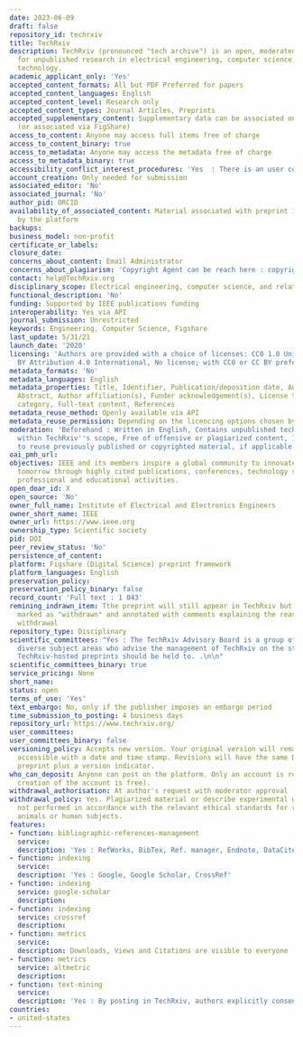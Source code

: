 ```yaml
---
date: 2023-06-09
draft: false
repository_id: techrxiv
title: TechRxiv
description: TechRxiv (pronounced "tech archive") is an open, moderated preprint server
  for unpublished research in electrical engineering, computer science, and related
  technology.
academic_applicant_only: 'Yes'
accepted_content_formats: All but PDF Preferred for papers
accepted_content_languages: English
accepted_content_level: Research only
accepted_content_types: Journal Articles, Preprints
accepted_supplementary_content: Supplementary data can be associated on the same page
  (or associated via FigShare)
access_to_content: Anyone may access full items free of charge
access_to_content_binary: true
access_to_metadata: Anyone may access the metadata free of charge
access_to_metadata_binary: true
accessibility_conflict_interest_procedures: 'Yes  : There is an user code of conduct'
account_creation: Only needed for submission
associated_editor: 'No'
associated_journal: 'No'
author_pid: ORCID
availability_of_associated_content: Material associated with preprint is hosted also
  by the platform
backups:
business_model: non-profit
certificate_or_labels:
closure_date:
concerns_about_content: Email Administrator
concerns_about_plagiarism: 'Copyright Agent can be reach here : copyrights@ieee.org'
contact: help@TechRxiv.org
disciplinary_scope: Electrical engineering, computer science, and related technology
functional_description: 'No'
funding: Supported by IEEE publications funding
interoperability: Yes via API
journal_submission: Unrestricted
keywords: Engineering, Computer Science, Figshare
last_update: 5/31/21
launch_date: '2020'
licensing: 'Authors are provided with a choice of licenses: CC0 1.0 Universal, CC
  BY Attribution 4.0 International, No license; with CC0 or CC BY preferred'
metadata_formats: 'No'
metadata_languages: English
metadata_properties: Title, Identifier, Publication/deposition date, Author name(s),
  Abstract, Author affiliation(s), Funder acknowledgement(s), License type(s), Subject
  category, Full-text content, References
metadata_reuse_method: Openly available via API
metadata_reuse_permission: Depending on the licencing options chosen by the author
moderation: 'Beforehand : Written in English, Contains unpublished technical content
  within TechRxiv''s scope, Free of offensive or plagiarized content, Includes permission
  to reuse previously published or copyrighted material, if applicable'
oai_pmh_url:
objectives: IEEE and its members inspire a global community to innovate for a better
  tomorrow through highly cited publications, conferences, technology standards, and
  professional and educational activities.
open_doar_id: X
open_source: 'No'
owner_full_name: Institute of Electrical and Electronics Engineers
owner_short_name: IEEE
owner_url: https://www.ieee.org
ownership_type: Scientific society
pid: DOI
peer_review_status: 'No'
persistence_of_content:
platform: Figshare (Digital Science) preprint framework
platform_languages: English
preservation_policy:
preservation_policy_binary: false
record_count: 'Full text : 1 043'
remining_indrawn_item: Tthe preprint will still appear in TechRxiv but it will be
  marked as "withdrawn" and annotated with comments explaining the reason for the
  withdrawal
repository_type: Disciplinary
scientific_committees: "Yes : The TechRxiv Advisory Board is a group of experts across
  diverse subject areas who advise the management of TechRxiv on the standards that
  TechRxiv-hosted preprints should be held to. .\n\n"
scientific_committees_binary: true
service_pricing: None
short_name:
status: open
terms_of_use: 'Yes'
text_embargo: No, only if the publisher imposes an embargo period
time_submission_to_posting: 4 business days
repository_url: https://www.techrxiv.org/
user_committees:
user_committees_binary: false
versioning_policy: Accepts new version. Your original version will remain publicly
  accessible with a date and time stamp. Revisions will have the same DOI as the original
  preprint plus a version indicator.
who_can_deposit: Anyone can post on the platform. Only an account is required ( The
  creation of the account is free).
withdrawal_authorisation: At author's request with moderator approval
withdrawal_policy: Yes. Plagiarized material or describe experimental work that is
  not performed in accordance with the relevant ethical standards for research using
  animals or human subjects.
features:
- function: bibliographic-references-management
  service:
  description: 'Yes : RefWorks, BibTex, Ref. manager, Endnote, DataCite, NLM, DC'
- function: indexing
  service:
  description: 'Yes : Google, Google Scholar, CrossRef'
- function: indexing
  service: google-scholar
  description:
- function: indexing
  service: crossref
  description:
- function: metrics
  service:
  description: Downloads, Views and Citations are visible to everyone
- function: metrics
  service: altmetric
  description:
- function: text-mining
  service:
  description: 'Yes : By posting in TechRxiv, authors explicitly consent to text mining'
countries:
- united-states
---
```



